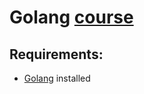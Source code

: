 # Golang [course](https://stepik.org/course/96832/syllabus)

## Requirements:

* [Golang](https://golang.org/doc/install) installed
